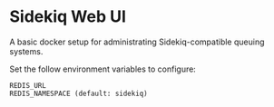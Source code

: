 # Sidekiq Web UI

A basic docker setup for administrating Sidekiq-compatible queuing systems.

Set the follow environment variables to configure:

    REDIS_URL
    REDIS_NAMESPACE (default: sidekiq)
